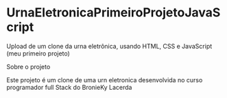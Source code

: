 # UrnaEletronicaPrimeiroProjetoJavaScript
Upload de um clone da urna eletrônica, usando HTML, CSS e JavaScript (meu primeiro projeto)  


Sobre o projeto

Este projeto é um clone de uma urn eletronica desenvolvida no curso  programador full Stack do
BronieKy Lacerda

